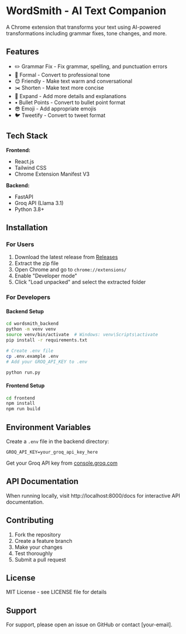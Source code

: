 # WordSmith - AI Text Companion

A Chrome extension that transforms your text using AI-powered transformations including grammar fixes, tone changes, and more.

## Features

- ✏️ Grammar Fix - Fix grammar, spelling, and punctuation errors
- 💼 Formal - Convert to professional tone
- 😊 Friendly - Make text warm and conversational
- ✂️ Shorten - Make text more concise
- 📝 Expand - Add more details and explanations
- • Bullet Points - Convert to bullet point format
- 😎 Emoji - Add appropriate emojis
- 🐦 Tweetify - Convert to tweet format

## Tech Stack

**Frontend:**
- React.js
- Tailwind CSS
- Chrome Extension Manifest V3

**Backend:**
- FastAPI
- Groq API (Llama 3.1)
- Python 3.8+

## Installation

### For Users
1. Download the latest release from [Releases](link-to-releases)
2. Extract the zip file
3. Open Chrome and go to `chrome://extensions/`
4. Enable "Developer mode"
5. Click "Load unpacked" and select the extracted folder

### For Developers

#### Backend Setup
```bash
cd wordsmith_backend
python -m venv venv
source venv/bin/activate  # Windows: venv\Scripts\activate
pip install -r requirements.txt

# Create .env file
cp .env.example .env
# Add your GROQ_API_KEY to .env

python run.py
```

#### Frontend Setup
```bash
cd frontend
npm install
npm run build
```

## Environment Variables

Create a `.env` file in the backend directory:
```
GROQ_API_KEY=your_groq_api_key_here
```

Get your Groq API key from [console.groq.com](https://console.groq.com)

## API Documentation

When running locally, visit http://localhost:8000/docs for interactive API documentation.

## Contributing

1. Fork the repository
2. Create a feature branch
3. Make your changes
4. Test thoroughly
5. Submit a pull request

## License

MIT License - see LICENSE file for details

## Support

For support, please open an issue on GitHub or contact [your-email].
